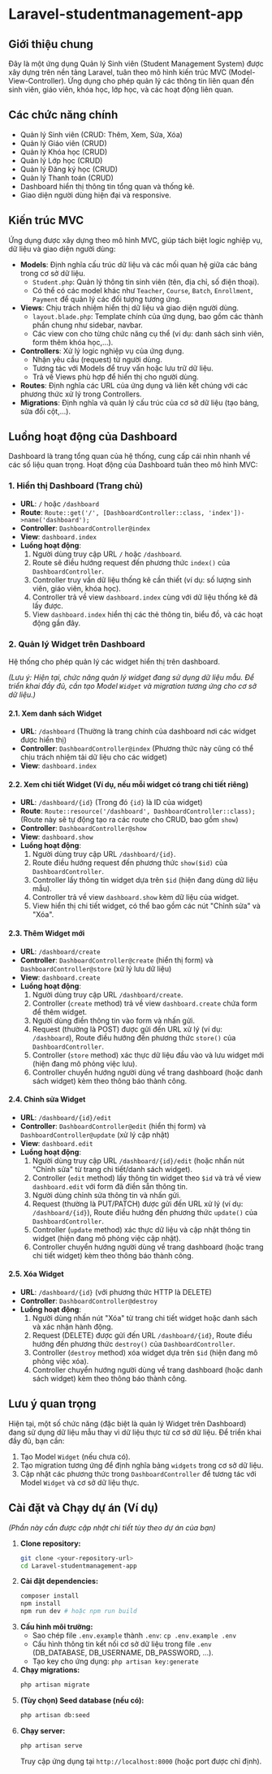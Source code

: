 # Laravel-studentmanagement-app

## Giới thiệu chung

Đây là một ứng dụng Quản lý Sinh viên (Student Management System) được xây dựng trên nền tảng Laravel, tuân theo mô hình kiến trúc MVC (Model-View-Controller). Ứng dụng cho phép quản lý các thông tin liên quan đến sinh viên, giáo viên, khóa học, lớp học, và các hoạt động liên quan.

## Các chức năng chính

*   Quản lý Sinh viên (CRUD: Thêm, Xem, Sửa, Xóa)
*   Quản lý Giáo viên (CRUD)
*   Quản lý Khóa học (CRUD)
*   Quản lý Lớp học (CRUD)
*   Quản lý Đăng ký học (CRUD)
*   Quản lý Thanh toán (CRUD)
*   Dashboard hiển thị thông tin tổng quan và thống kê.
*   Giao diện người dùng hiện đại và responsive.

## Kiến trúc MVC

Ứng dụng được xây dựng theo mô hình MVC, giúp tách biệt logic nghiệp vụ, dữ liệu và giao diện người dùng:

*   **Models**: Định nghĩa cấu trúc dữ liệu và các mối quan hệ giữa các bảng trong cơ sở dữ liệu.
    *   `Student.php`: Quản lý thông tin sinh viên (tên, địa chỉ, số điện thoại).
    *   Có thể có các model khác như `Teacher`, `Course`, `Batch`, `Enrollment`, `Payment` để quản lý các đối tượng tương ứng.
*   **Views**: Chịu trách nhiệm hiển thị dữ liệu và giao diện người dùng.
    *   `layout.blade.php`: Template chính của ứng dụng, bao gồm các thành phần chung như sidebar, navbar.
    *   Các view con cho từng chức năng cụ thể (ví dụ: danh sách sinh viên, form thêm khóa học,...).
*   **Controllers**: Xử lý logic nghiệp vụ của ứng dụng.
    *   Nhận yêu cầu (request) từ người dùng.
    *   Tương tác với Models để truy vấn hoặc lưu trữ dữ liệu.
    *   Trả về Views phù hợp để hiển thị cho người dùng.
*   **Routes**: Định nghĩa các URL của ứng dụng và liên kết chúng với các phương thức xử lý trong Controllers.
*   **Migrations**: Định nghĩa và quản lý cấu trúc của cơ sở dữ liệu (tạo bảng, sửa đổi cột,...).

## Luồng hoạt động của Dashboard

Dashboard là trang tổng quan của hệ thống, cung cấp cái nhìn nhanh về các số liệu quan trọng. Hoạt động của Dashboard tuân theo mô hình MVC:

### 1. Hiển thị Dashboard (Trang chủ)

*   **URL**: `/` hoặc `/dashboard`
*   **Route**: `Route::get('/', [DashboardController::class, 'index'])->name('dashboard');`
*   **Controller**: `DashboardController@index`
*   **View**: `dashboard.index`
*   **Luồng hoạt động**:
    1.  Người dùng truy cập URL `/` hoặc `/dashboard`.
    2.  Route sẽ điều hướng request đến phương thức `index()` của `DashboardController`.
    3.  Controller truy vấn dữ liệu thống kê cần thiết (ví dụ: số lượng sinh viên, giáo viên, khóa học).
    4.  Controller trả về view `dashboard.index` cùng với dữ liệu thống kê đã lấy được.
    5.  View `dashboard.index` hiển thị các thẻ thông tin, biểu đồ, và các hoạt động gần đây.

### 2. Quản lý Widget trên Dashboard

Hệ thống cho phép quản lý các widget hiển thị trên dashboard.

*(Lưu ý: Hiện tại, chức năng quản lý widget đang sử dụng dữ liệu mẫu. Để triển khai đầy đủ, cần tạo Model `Widget` và migration tương ứng cho cơ sở dữ liệu.)*

#### 2.1. Xem danh sách Widget

*   **URL**: `/dashboard` (Thường là trang chính của dashboard nơi các widget được hiển thị)
*   **Controller**: `DashboardController@index` (Phương thức này cũng có thể chịu trách nhiệm tải dữ liệu cho các widget)
*   **View**: `dashboard.index`

#### 2.2. Xem chi tiết Widget (Ví dụ, nếu mỗi widget có trang chi tiết riêng)

*   **URL**: `/dashboard/{id}` (Trong đó `{id}` là ID của widget)
*   **Route**: `Route::resource('/dashboard', DashboardController::class);` (Route này sẽ tự động tạo ra các route cho CRUD, bao gồm `show`)
*   **Controller**: `DashboardController@show`
*   **View**: `dashboard.show`
*   **Luồng hoạt động**:
    1.  Người dùng truy cập URL `/dashboard/{id}`.
    2.  Route điều hướng request đến phương thức `show($id)` của `DashboardController`.
    3.  Controller lấy thông tin widget dựa trên `$id` (hiện đang dùng dữ liệu mẫu).
    4.  Controller trả về view `dashboard.show` kèm dữ liệu của widget.
    5.  View hiển thị chi tiết widget, có thể bao gồm các nút "Chỉnh sửa" và "Xóa".

#### 2.3. Thêm Widget mới

*   **URL**: `/dashboard/create`
*   **Controller**: `DashboardController@create` (hiển thị form) và `DashboardController@store` (xử lý lưu dữ liệu)
*   **View**: `dashboard.create`
*   **Luồng hoạt động**:
    1.  Người dùng truy cập URL `/dashboard/create`.
    2.  Controller (`create` method) trả về view `dashboard.create` chứa form để thêm widget.
    3.  Người dùng điền thông tin vào form và nhấn gửi.
    4.  Request (thường là POST) được gửi đến URL xử lý (ví dụ: `/dashboard`), Route điều hướng đến phương thức `store()` của `DashboardController`.
    5.  Controller (`store` method) xác thực dữ liệu đầu vào và lưu widget mới (hiện đang mô phỏng việc lưu).
    6.  Controller chuyển hướng người dùng về trang dashboard (hoặc danh sách widget) kèm theo thông báo thành công.

#### 2.4. Chỉnh sửa Widget

*   **URL**: `/dashboard/{id}/edit`
*   **Controller**: `DashboardController@edit` (hiển thị form) và `DashboardController@update` (xử lý cập nhật)
*   **View**: `dashboard.edit`
*   **Luồng hoạt động**:
    1.  Người dùng truy cập URL `/dashboard/{id}/edit` (hoặc nhấn nút "Chỉnh sửa" từ trang chi tiết/danh sách widget).
    2.  Controller (`edit` method) lấy thông tin widget theo `$id` và trả về view `dashboard.edit` với form đã điền sẵn thông tin.
    3.  Người dùng chỉnh sửa thông tin và nhấn gửi.
    4.  Request (thường là PUT/PATCH) được gửi đến URL xử lý (ví dụ: `/dashboard/{id}`), Route điều hướng đến phương thức `update()` của `DashboardController`.
    5.  Controller (`update` method) xác thực dữ liệu và cập nhật thông tin widget (hiện đang mô phỏng việc cập nhật).
    6.  Controller chuyển hướng người dùng về trang dashboard (hoặc trang chi tiết widget) kèm theo thông báo thành công.

#### 2.5. Xóa Widget

*   **URL**: `/dashboard/{id}` (với phương thức HTTP là DELETE)
*   **Controller**: `DashboardController@destroy`
*   **Luồng hoạt động**:
    1.  Người dùng nhấn nút "Xóa" từ trang chi tiết widget hoặc danh sách và xác nhận hành động.
    2.  Request (DELETE) được gửi đến URL `/dashboard/{id}`, Route điều hướng đến phương thức `destroy()` của `DashboardController`.
    3.  Controller (`destroy` method) xóa widget dựa trên `$id` (hiện đang mô phỏng việc xóa).
    4.  Controller chuyển hướng người dùng về trang dashboard (hoặc danh sách widget) kèm theo thông báo thành công.

## Lưu ý quan trọng

Hiện tại, một số chức năng (đặc biệt là quản lý Widget trên Dashboard) đang sử dụng dữ liệu mẫu thay vì dữ liệu thực từ cơ sở dữ liệu. Để triển khai đầy đủ, bạn cần:

1.  Tạo Model `Widget` (nếu chưa có).
2.  Tạo migration tương ứng để định nghĩa bảng `widgets` trong cơ sở dữ liệu.
3.  Cập nhật các phương thức trong `DashboardController` để tương tác với Model `Widget` và cơ sở dữ liệu thực.

## Cài đặt và Chạy dự án (Ví dụ)

*(Phần này cần được cập nhật chi tiết tùy theo dự án của bạn)*

1.  **Clone repository:**
    ```bash
    git clone <your-repository-url>
    cd Laravel-studentmanagement-app
    ```
2.  **Cài đặt dependencies:**
    ```bash
    composer install
    npm install
    npm run dev # hoặc npm run build
    ```
3.  **Cấu hình môi trường:**
    *   Sao chép file `.env.example` thành `.env`: `cp .env.example .env`
    *   Cấu hình thông tin kết nối cơ sở dữ liệu trong file `.env` (DB_DATABASE, DB_USERNAME, DB_PASSWORD, ...).
    *   Tạo key cho ứng dụng: `php artisan key:generate`
4.  **Chạy migrations:**
    ```bash
    php artisan migrate
    ```
5.  **(Tùy chọn) Seed database (nếu có):**
    ```bash
    php artisan db:seed
    ```
6.  **Chạy server:**
    ```bash
    php artisan serve
    ```
    Truy cập ứng dụng tại `http://localhost:8000` (hoặc port được chỉ định).